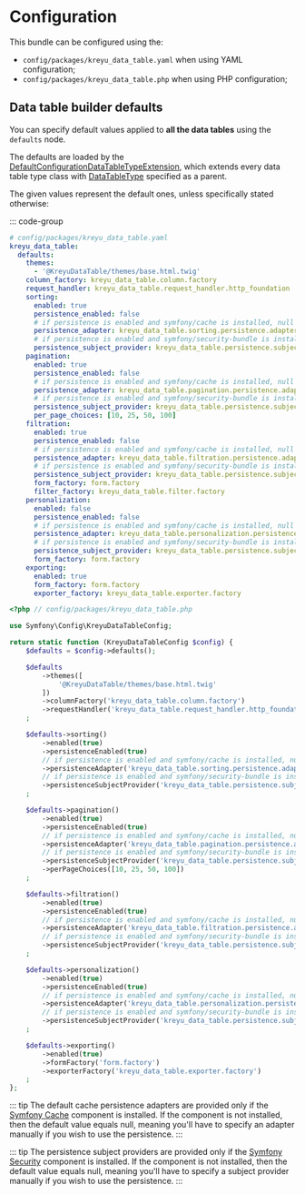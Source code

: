 # Configuration

This bundle can be configured using the:

- `config/packages/kreyu_data_table.yaml` when using YAML configuration;
- `config/packages/kreyu_data_table.php` when using PHP configuration;

## Data table builder defaults

You can specify default values applied to **all the data tables** using the `defaults` node.

The defaults are loaded by the [DefaultConfigurationDataTableTypeExtension](https://github.com/Kreyu/data-table-bundle/blob/main/src/Extension/Core/DefaultConfigurationDataTableTypeExtension.php),
which extends every data table type class with [DataTableType](https://github.com/Kreyu/data-table-bundle/blob/main/src/Type/DataTableType.php) specified as a parent.

The given values represent the default ones, unless specifically stated otherwise:

::: code-group
```yaml [YAML]
# config/packages/kreyu_data_table.yaml
kreyu_data_table:
  defaults:
    themes:
      - '@KreyuDataTable/themes/base.html.twig'
    column_factory: kreyu_data_table.column.factory
    request_handler: kreyu_data_table.request_handler.http_foundation
    sorting:
      enabled: true
      persistence_enabled: false
      # if persistence is enabled and symfony/cache is installed, null otherwise 
      persistence_adapter: kreyu_data_table.sorting.persistence.adapter.cache
      # if persistence is enabled and symfony/security-bundle is installed, null otherwise 
      persistence_subject_provider: kreyu_data_table.persistence.subject_provider.token_storage
    pagination:
      enabled: true
      persistence_enabled: false
      # if persistence is enabled and symfony/cache is installed, null otherwise 
      persistence_adapter: kreyu_data_table.pagination.persistence.adapter.cache
      # if persistence is enabled and symfony/security-bundle is installed, null otherwise 
      persistence_subject_provider: kreyu_data_table.persistence.subject_provider.token_storage
      per_page_choices: [10, 25, 50, 100]
    filtration:
      enabled: true
      persistence_enabled: false
      # if persistence is enabled and symfony/cache is installed, null otherwise 
      persistence_adapter: kreyu_data_table.filtration.persistence.adapter.cache
      # if persistence is enabled and symfony/security-bundle is installed, null otherwise 
      persistence_subject_provider: kreyu_data_table.persistence.subject_provider.token_storage
      form_factory: form.factory
      filter_factory: kreyu_data_table.filter.factory
    personalization:
      enabled: false
      persistence_enabled: false
      # if persistence is enabled and symfony/cache is installed, null otherwise 
      persistence_adapter: kreyu_data_table.personalization.persistence.adapter.cache
      # if persistence is enabled and symfony/security-bundle is installed, null otherwise 
      persistence_subject_provider: kreyu_data_table.persistence.subject_provider.token_storage
      form_factory: form.factory
    exporting:
      enabled: true
      form_factory: form.factory
      exporter_factory: kreyu_data_table.exporter.factory
```

```php [PHP]
<?php // config/packages/kreyu_data_table.php 

use Symfony\Config\KreyuDataTableConfig;

return static function (KreyuDataTableConfig $config) {
    $defaults = $config->defaults();

    $defaults
        ->themes([
            '@KreyuDataTable/themes/base.html.twig'
        ])
        ->columnFactory('kreyu_data_table.column.factory')
        ->requestHandler('kreyu_data_table.request_handler.http_foundation')
    ;

    $defaults->sorting()
        ->enabled(true)
        ->persistenceEnabled(true)
        // if persistence is enabled and symfony/cache is installed, null otherwise
        ->persistenceAdapter('kreyu_data_table.sorting.persistence.adapter.cache')
        // if persistence is enabled and symfony/security-bundle is installed, null otherwise
        ->persistenceSubjectProvider('kreyu_data_table.persistence.subject_provider.token_storage')
    ;

    $defaults->pagination()
        ->enabled(true)
        ->persistenceEnabled(true)
        // if persistence is enabled and symfony/cache is installed, null otherwise
        ->persistenceAdapter('kreyu_data_table.pagination.persistence.adapter.cache')
        // if persistence is enabled and symfony/security-bundle is installed, null otherwise
        ->persistenceSubjectProvider('kreyu_data_table.persistence.subject_provider.token_storage')
        ->perPageChoices([10, 25, 50, 100])
    ;

    $defaults->filtration()
        ->enabled(true)
        ->persistenceEnabled(true)
        // if persistence is enabled and symfony/cache is installed, null otherwise
        ->persistenceAdapter('kreyu_data_table.filtration.persistence.adapter.cache')
        // if persistence is enabled and symfony/security-bundle is installed, null otherwise
        ->persistenceSubjectProvider('kreyu_data_table.persistence.subject_provider.token_storage')
    ;

    $defaults->personalization()
        ->enabled(true)
        ->persistenceEnabled(true)
        // if persistence is enabled and symfony/cache is installed, null otherwise
        ->persistenceAdapter('kreyu_data_table.personalization.persistence.adapter.cache')
        // if persistence is enabled and symfony/security-bundle is installed, null otherwise
        ->persistenceSubjectProvider('kreyu_data_table.persistence.subject_provider.token_storage')
    ;

    $defaults->exporting()
        ->enabled(true)
        ->formFactory('form.factory')
        ->exporterFactory('kreyu_data_table.exporter.factory')
    ;
};
```


::: tip
The default cache persistence adapters are provided only if the [Symfony Cache](https://symfony.com/doc/current/components/cache.html) component is installed.
If the component is not installed, then the default value equals null, meaning you'll have to specify an adapter manually if you wish to use the persistence.
:::

::: tip
The persistence subject providers are provided only if the [Symfony Security](https://symfony.com/doc/current/security.html) component is installed.
If the component is not installed, then the default value equals null, meaning you'll have to specify a subject provider manually if you wish to use the persistence.
:::
